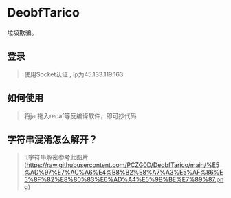 # DeobfTarico
垃圾欺骗。

## 登录
> 使用Socket认证 , ip为45.133.119.163

## 如何使用
> 将jar拖入recaf等反编译软件，即可抄代码

## 字符串混淆怎么解开？
> ![字符串解密参考此图片(https://raw.githubusercontent.com/PCZG0D/DeobfTarico/main/%E5%AD%97%E7%AC%A6%E4%B8%B2%E8%A7%A3%E5%AF%86%E5%8F%82%E8%80%83%E6%AD%A4%E5%9B%BE%E7%89%87.png)

